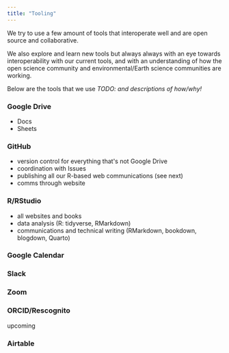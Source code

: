 ```yaml
---
title: "Tooling"
---
```


We try to use a few amount of tools that interoperate well and are open source and collaborative.

We also explore and learn new tools but always always with an eye towards interoperability with our current tools, and with an understanding of how the open science community and environmental/Earth science communities are working.

Below are the tools that we use *TODO: and descriptions of how/why!*

### Google Drive

- Docs
- Sheets

### GitHub

- version control for everything that's not Google Drive
- coordination with Issues
- publishing all our R-based web communications (see next)
- comms through website

### R/RStudio

- all websites and books
- data analysis (R: tidyverse, RMarkdown)
- communications and technical writing (RMarkdown, bookdown, blogdown, Quarto)

### Google Calendar

  
### Slack

### Zoom

### ORCID/Rescognito

upcoming

### Airtable